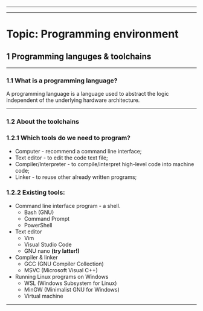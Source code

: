 ***
***
# Topic: Programming environment
## 1 Programming languges & toolchains
***
### 1.1 What is a programming language?
A programming language is a language used to abstract the logic independent of the underlying hardware architecture.
***
### 1.2 About the toolchains
### 1.2.1 Which tools do we need to program?
- Computer - recommend a command line interface;  
- Text editor - to edit the code text file;  
- Compiler/Interpreter - to compile/interpret high-level code into machine code;  
- Linker - to reuse other already written programs;  
### 1.2.2 Existing tools:
- Command line interface program - a shell.
  - Bash (GNU)
  - Command Prompt
  - PowerShell
- Text editor
  - Vim
  - Visual Studio Code
  - GNU nano **(try latter!)**
- Compiler & linker
  - GCC (GNU Compiler Collection)
  - MSVC (Microsoft Visual C++)
- Running Linux programs on Windows
  - WSL (Windows Subsystem for Linux)
  - MinGW (Minimalist GNU for Windows)
  - Virtual machine
***